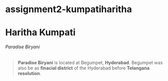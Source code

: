 # assignment2-kumpatiharitha

# Haritha Kumpati 

###### Paradise Biryani

> **Paradise Biryani** is located at Begumpet, **Hyderabad**. Begumpet was also be as **finacial district** of the Hyderabad before **Telangana resolution**.  